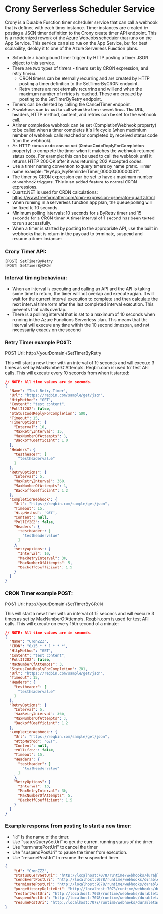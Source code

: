 # Crony Serverless Scheduler Service

Crony is a Durable Function timer scheduler service that can call a webhook that is defined with each timer instance. Timer instances are created by posting a JSON timer definition to the Crony create timer API endpoint. This is a modernized rework of the Azure WebJobs scheduler that runs on the App Service. This service can also run on the App Service, but for best scalability, deploy it to one of the Azure Serverless Function plans.

- Schedule a background timer trigger by HTTP posting a timer JSON object to this service.
- There are two types of timers - timers set by CRON expression, and retry timers:
    * CRON timers can be eternally recurring and are created by HTTP posting a timer definition to the SetTimerByCRON endpoint.
    * Retry timers are not eternally recurring and will end when the maximum number of retries is reached. These are created by posting to the SetTimerByRetry endpoint.
- Timers can be deleted by calling the CancelTimer endpoint.
- A webhook can be set to call when the timer event fires. The URL, headers, HTTP method, content, and retries can be set for the webhook call.
- A timer completion webhook can be set (CompletionWebhook property) to be called when a timer completes it`s life cycle (when maximium number of webhook calls reached or completed by received status code from the webhook).
- An HTTP status code can be set (StatusCodeReplyForCompletion property) to complete the timer when it matches the webhook returned status code. For example: this can be used to call the webhook until it returns HTTP 200 OK after it was returning 202 Accepted codes.
- Use a timer naming convention to query timers by name prefix. Timer name example: "MyApp_MyReminderTimer_00000000000031".
- The timer by CRON expression can be set to have a maximum number of webhook triggers. This is an added feature to normal CRON expressions.
- Quartz.NET is used for CRON calculations: https://www.freeformatter.com/cron-expression-generator-quartz.html
- When running in a serverless function app plan, the queue polling will be fixed to 10 seconds.
- Minimum polling intervals: 10 seconds for a ByRetry timer and 15 seconds for a CRON timer. A timer interval of 1 second has been tested to run successfully.
- When a timer is started by posting to the appropriate API, use the built in webhooks that is return in the payload to terminate, suspend and resume a timer instance:

### Crony Timer API:
```
[POST] SetTimerByRetry
[POST] SetTimerByCRON
```

### Interval timing behaviour:

- When an interval is executing and calling an API and the API is taking some time to return, the timer will not overlap and execute agian. It will wait for the current interval execution to complete and then calculate the next interval time form after the last completed interval execution. This prevents that calls overlap.
- There is a pollimg interval that is set to a maximum of 10 seconds when running in the Azure Functions Serverless plan. This means that the interval will execute any time within the 10 second timespan, and not necessarily exactly on the second.

### Retry Timer example POST:

POST Url: http://{yourDomain}/SetTimerByRetry

This will start a new timer with an interval of 10 seconds and will execute 3 times as set by MaxNumberOfAttempts. Reqbin.com is used for test API calls. This will execute every 10 seconds from when it started:

```json
// NOTE: All time values are in seconds.
{
  "Name": "Test-Retry-Timer",
  "Url": "https://reqbin.com/sample/get/json",
  "HttpMethod": "GET",
  "Content": "test content",
  "PollIf202": false,
  "StatusCodeReplyForCompletion": 500,
  "Timeout": 15,
  "TimerOptions": {
    "Interval": 10,
    "MaxRetryInterval": 15,
    "MaxNumberOfAttempts": 3,
    "BackoffCoefficient": 1.0
  },
  "Headers": {
    "testheader": [
      "testheadervalue"
    ]
  },
  "RetryOptions": {
    "Interval": 5,
    "MaxRetryInterval": 360,
    "MaxNumberOfAttempts": 3,
    "BackoffCoefficient": 1.2
  },
  "CompletionWebhook": {
    "Url": "https://reqbin.com/sample/get/json",
    "Timeout": 15,
    "HttpMethod": "GET",
    "Content": null,
    "PollIf202": false,
    "Headers": {
      "testheader": [
        "testheadervalue"
      ]
    },
    "RetryOptions": {
      "Interval": 10,
      "MaxRetryInterval": 30,
      "MaxNumberOfAttempts": 5,
      "BackoffCoefficient": 1.5
    }
  }
}
```
### CRON Timer example POST:

POST Url: http://{yourDomain}/SetTimerByCRON

This will start a new timer with an interval of 15 seconds and will execute 3 times as set by MaxNumberOfAttempts. Reqbin.com is used for test API calls. This will execute on every 15th second of a minute:

```json
// NOTE: All time values are in seconds.
{
  "Name": "CronZZZ",
  "CRON": "0/15 * * ? * * *",
  "HttpMethod": "GET",
  "Content": "test content",
  "PollIf202": false,
  "MaxNumberOfAttempts": 3,
  "StatusCodeReplyForCompletion": 201,
  "Url": "https://reqbin.com/sample/get/json",
  "Timeout": 15,
  "Headers": {
    "testheader": [
      "testheadervalue"
    ]
  },
  "RetryOptions": {
    "Interval": 5,
    "MaxRetryInterval": 360,
    "MaxNumberOfAttempts": 3,
    "BackoffCoefficient": 1.2
  },
  "CompletionWebhook": {
    "Url": "https://reqbin.com/sample/get/json",
    "HttpMethod": "GET",
    "Content": null,
    "PollIf202": false,
    "Timeout": 15,
    "Headers": {
      "testheader": [
        "testheadervalue"
      ]
    },
    "RetryOptions": {
      "Interval": 10,
      "MaxRetryInterval": 30,
      "MaxNumberOfAttempts": 5,
      "BackoffCoefficient": 1.5
    }
  }
}
```

### Example response from posting to start a new timer:

- "id" Is the name of the timer.
- Use "statusQueryGetUri" to get the current running status of the timer.
- Use "terminatePostUri" to cancel the timer.
- Use "suspendPostUri" to pause the timer from execution.
- Use "resumePostUri" to resume the suspended timer.

```json
{
    "id": "CronZZZ",
    "statusQueryGetUri": "http://localhost:7078/runtime/webhooks/durabletask/instances/CronZZZ?taskHub=DurableTimerTaskHub4&connection=Storage&code=7GhJy5v1tLH3LSCQJhP2sUl4Hrjl-9-JVQIlBp1KR1JdAzFunD2mcA==",
    "sendEventPostUri": "http://localhost:7078/runtime/webhooks/durabletask/instances/CronZZZ/raiseEvent/{eventName}?taskHub=DurableTimerTaskHub4&connection=Storage&code=7GhJy5v1tLH3LSCQJhP2sUl4Hrjl-9-JVQIlBp1KR1JdAzFunD2mcA==",
    "terminatePostUri": "http://localhost:7078/runtime/webhooks/durabletask/instances/CronZZZ/terminate?reason={text}&taskHub=DurableTimerTaskHub4&connection=Storage&code=7GhJy5v1tLH3LSCQJhP2sUl4Hrjl-9-JVQIlBp1KR1JdAzFunD2mcA==",
    "purgeHistoryDeleteUri": "http://localhost:7078/runtime/webhooks/durabletask/instances/CronZZZ?taskHub=DurableTimerTaskHub4&connection=Storage&code=7GhJy5v1tLH3LSCQJhP2sUl4Hrjl-9-JVQIlBp1KR1JdAzFunD2mcA==",
    "restartPostUri": "http://localhost:7078/runtime/webhooks/durabletask/instances/CronZZZ/restart?taskHub=DurableTimerTaskHub4&connection=Storage&code=7GhJy5v1tLH3LSCQJhP2sUl4Hrjl-9-JVQIlBp1KR1JdAzFunD2mcA==",
    "suspendPostUri": "http://localhost:7078/runtime/webhooks/durabletask/instances/CronZZZ/suspend?reason={text}&taskHub=DurableTimerTaskHub4&connection=Storage&code=7GhJy5v1tLH3LSCQJhP2sUl4Hrjl-9-JVQIlBp1KR1JdAzFunD2mcA==",
    "resumePostUri": "http://localhost:7078/runtime/webhooks/durabletask/instances/CronZZZ/resume?reason={text}&taskHub=DurableTimerTaskHub4&connection=Storage&code=7GhJy5v1tLH3LSCQJhP2sUl4Hrjl-9-JVQIlBp1KR1JdAzFunD2mcA=="
}
```
